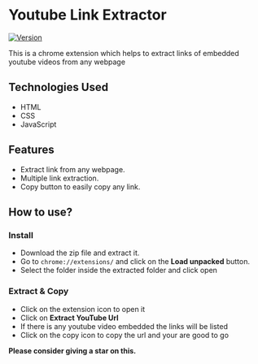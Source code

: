 # Youtube Link Extractor

[![Version](https://img.shields.io/badge/version-1.0.0-blue.svg)](https://github.com/rionislam/youtube-link-extractor/releases/tag/v1.0.0)

This is a chrome extension which helps to extract links of embedded youtube videos from any webpage

## Technologies Used

- HTML
- CSS
- JavaScript

## Features

- Extract link from any webpage.
- Multiple link extraction.
- Copy button to easily copy any link.

## How to use?

### Install 
- Download the zip file and extract it.
- Go to `chrome://extensions/` and click on the **Load unpacked** button.
- Select the folder inside the extracted folder and click open

### Extract & Copy
- Click on the extension icon to open it
- Click on **Extract YouTube Url**
- If there is any youtube video embedded the links will be listed
- Click on the copy icon to copy the url and your are good to go


**Please consider giving a star on this.**



